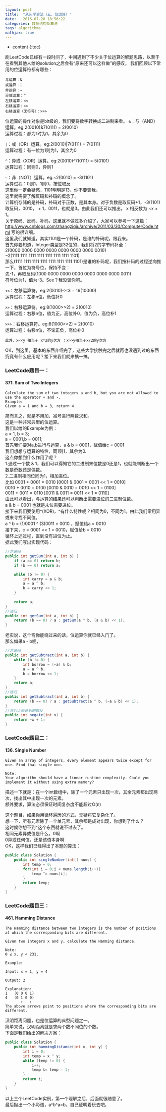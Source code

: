 ```yaml
---
layout: post
title:  "从头学算法（五、位运算）"
date:   2016-07-28 18:56:22
categories: 数据结构及算法
tags: algorithms
mathjax: true
---
```


* content
{:toc}

刷LeetCode已经有一段时间了，中间遇到了不少关于位运算的解题思路，以至于在看到其他人给的solution之后会有“原来还可以这样做”的感叹。
我们回顾以下常用的位运算符都有哪些：

    与运算：&
    或运算：|
    非运算：~
    异或运算：^
    左移运算：<<
    右移运算：>>
    右移运算（无符号）：>>>





位运算的操作对象是bit级的，我们要将数字转换成二进制来看。
`&`：与（AND）运算。eg:2(0010)&7(0111) = 2(0010)  
运算过程：都为1时为1，其余为0

`|`：或（OR）运算。eg:2(0010)|7(0111) = 7(0111)  
运算过程：有一位为1则为1，其余为0

`^`：异或（XOR）运算。eg:2(0010)^7(0111) = 5(0101)  
运算过程：同则0，异则1

`~`：非（NOT）运算。eg:~2(0010) = -3(1101)  
运算过程：0则1，1则0，按位取反  
这里你一定会疑惑，1101明明是13，你不要骗我。  
这里就需要了解反码和补码的概念了。  
计算机存储的是补码，补码对于正数，是其本身。对于负数是取反码+1，-3(1101)取反码，0010， + 1，0011，也就是3。由此我们还可以推出， x 相反数为 ~x + 1。  
关于原码、反码、补码，这里就不做过多介绍了，大家可以参考一下这篇： http://www.cnblogs.com/zhangziqiu/archive/2011/03/30/ComputerCode.html   写的很详细。  
这里我们就知道，其实1101是一个补码，是谁的补码呢，跟我来。  
首先你要知道，Integer类型是32位的，我们将2的字节码补全：  
2(0000 0000 0000 0000 0000 0000 0000 0010)  
~2(1111 1111 1111 1111 1111 1111 1111 1101)  
那么(1111 1111 1111 1111 1111 1111 1111 1101)是谁的补码呢，我们按补码的过程逆向推一下，首位为符号位，保持不变：  
先-1，再取反码(1000 0000 0000 0000 0000 0000 0000 0011)  
符号位为1，值为-3。See？我没骗你吧。

`<<`：左移运算符。eg:2(0010)<<3 = 16(10000)   
运算过程：左移n位，低位补0

`>>`：右移运算符。eg:8(1000>>2) = 2(0010)  
运算过程：右移n位，值为正，高位补0，值为负，高位补1

`>>>`：右移运算符。eg:8(1000>>2) = 2(0010)  
运算过程：右移n位，不论正负，高位补0

    此外，x<<y 相当于 x*2的y次方 ；x>>y相当于x/2的y次方

OK，到这里，基本的东西介绍完了，这些大学接触完之后就再也没遇到过的东西究竟有什么应用呢？接下来我们就来搞一搞。

### LeetCode题目一：

#### 371. Sum of Two Integers
```
Calculate the sum of two integers a and b, but you are not allowed to use the operator + and -.
Example:
Given a = 1 and b = 3, return 4.
```
简而言之，就是不用加、减号进行两数求和。  
这是一种非常典型的位运算。  
我们以给的Example为例：  
a = 1, b = 3;  
a = 0001,b = 0011;  
首先我们要对a,b进行与运算，a & b = 0001，赋值给c = 0001  
我们想想与运算的特性，同1则1，其余为0.  
这点你想到什么作用了呢？  
1.通过一个数 & 1，我们可以得知它的二进制末位数是0还是1，也就能判断出一个数是奇数还是偶数。  
2.二进制相同位同为1，相加进位。  
比如 0001 + 0001 = 0010  [0001 & 0001 = 0001 << 1 = 0010]  
0010 + 0010 = 0100       [0010 & 0010 = 0010 << 1 = 0100]  
0011 + 0011 = 0110       [0011 & 0011 = 0011 << 1 = 0110]   
由此可以看出，与运算的结果还可以判断出需要进位的二进制位数。  
a & b = 0001 也就是末位需要进位。  
接下来我们要使用^(XOR)，^有什么特性呢？相同为0，不同为1。由此我们常用异或来寻找不同位。  
a ^ b = (1)0001 ^ (3)0011 = 0010 ，赋值给a = 0010  
接下来，c = 0001 << 1 = 0010，赋值给b = 0010  
循环上述过程，直到没有进位为止。  
据此我们写出实现代码：
```java
//非递归
public int getSum(int a, int b) {
	if (a == 0) return b;
	if (b == 0) return a;

	while (b != 0) {
		int carry = a & b;
		a = a ^ b;
		b = carry << 1;
	}
	
	return a;
}
//递归
public int getSum(int a, int b) {
	return (b == 0) ? a : getSum(a ^ b, (a & b) << 1);
}
```
老实说，这个弯你能绕过来的话，位运算你就已经入门了。  
那么如果a - b呢，
```java
//非递归
public int getSubtract(int a, int b) {
	while (b != 0) {
		int borrow = (~a) & b;
		a = a ^ b;
		b = borrow << 1;
	}
	return a;
}
//递归
public int getSubtract(int a, int b) {
	return (b == 0) ? a : getSubtract(a ^ b, (~a & b) << 1);
}
//我们上面说到的取反
public int negate(int x) {
	return ~x + 1;
}
```
### LeetCode题目二：
#### 136. Single Number
```
Given an array of integers, every element appears twice except for one. Find that single one.

Note:
Your algorithm should have a linear runtime complexity. Could you implement it without using extra memory?
```
描述一下就是：在一个int数组中，除了一个元素只出现一次，其余元素都出现两次，找出其中出现一次的元素。  
额外要求，算法必须保证时间复杂度不能超过O(n)

这个题目，如果你用循环遍历的方式，无疑将它复杂化了。  
想一下，所有元素除了一个单元素，其余都是成对出现，你想到了什么？  
这时候你想不到`^`这个东西就说不过去了。  
相同元素异或值是什么，0啊  
0异或任何值，还是该值本身啊  
OK，这样我们已经得出了本题的算法：
```java
public class Solution {
    public int singleNumber(int[] nums) {
        int temp = 0;
        for(int i = 0;i < nums.length;i++){
            temp ^= nums[i];
        }
        return temp;
    }
}
```
### LeetCode题目三：
#### 461. Hamming Distance
```
The Hamming distance between two integers is the number of positions at which the corresponding bits are different.

Given two integers x and y, calculate the Hamming distance.

Note:
0 ≤ x, y < 231.

Example:

Input: x = 1, y = 4

Output: 2

Explanation:
1   (0 0 0 1)
4   (0 1 0 0)
       ↑   ↑
The above arrows point to positions where the corresponding bits are different.
```
汉明距离问题，也是位运算的典型问题之一。  
简单来说，汉明距离就是求两个数不同位的个数。  
下面是我们给出的解决方案：
```java
public class Solution {
    public int hammingDistance(int x, int y) {
        int i = 0;
        int temp = x ^ y;
        while (temp != 0) {
            i++;
            temp &= temp - 1;
        }
        return i;
    }
}
```
以上三个LeetCode实例，第一个理解之后，后面就很随意了。  
最后抛出一个小彩蛋，a^b^a=b，自己证明着玩去吧。












